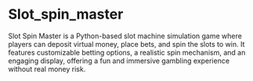 # Slot_spin_master
Slot Spin Master is a Python-based slot machine simulation game where players can deposit virtual money, place bets, and spin the slots to win. It features customizable betting options, a realistic spin mechanism, and an engaging display, offering a fun and immersive gambling experience without real money risk.
